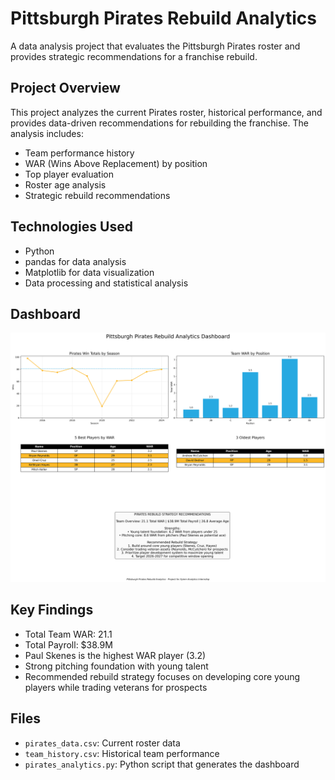 # Pittsburgh Pirates Rebuild Analytics

A data analysis project that evaluates the Pittsburgh Pirates roster and provides strategic recommendations for a franchise rebuild.

## Project Overview

This project analyzes the current Pirates roster, historical performance, and provides data-driven recommendations for rebuilding the franchise. The analysis includes:

- Team performance history
- WAR (Wins Above Replacement) by position
- Top player evaluation
- Roster age analysis
- Strategic rebuild recommendations

## Technologies Used

- Python
- pandas for data analysis
- Matplotlib for data visualization
- Data processing and statistical analysis

## Dashboard

![Pirates Analytics Dashboard](pirates_analytics_dashboard.png)

## Key Findings

- Total Team WAR: 21.1
- Total Payroll: $38.9M
- Paul Skenes is the highest WAR player (3.2)
- Strong pitching foundation with young talent
- Recommended rebuild strategy focuses on developing core young players while trading veterans for prospects

## Files

- `pirates_data.csv`: Current roster data
- `team_history.csv`: Historical team performance
- `pirates_analytics.py`: Python script that generates the dashboard
